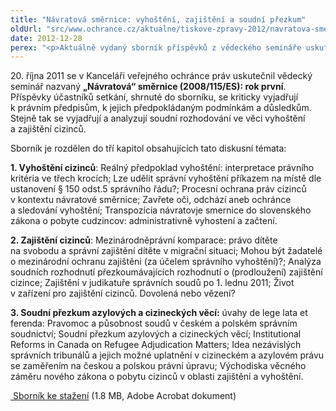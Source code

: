 ```yaml
---
title: "Návratová směrnice: vyhoštění, zajištění a soudní přezkum"
oldUrl: "src/www.ochrance.cz/aktualne/tiskove-zpravy-2012/navratova-smernice-vyhosteni-zajisteni-a-soudni-prezkum"
date: 2012-12-28
perex: "<p>Aktuálně vydaný sborník příspěvků z vědeckého semináře uskutečněného dne 20. října 2011 v Brně.</p>"
---
```


<!-- imported from the old website -->

<p>20. října 2011 se v Kanceláři veřejného ochránce práv uskutečnil vědecký seminář nazvaný <strong>„Návratová“ směrnice (2008/115/ES): rok první</strong>. Příspěvky účastníků setkání, shrnuté do sborníku, se kriticky vyjadřují k právním předpisům, k jejich předpokládaným podmínkám a důsledkům. Stejně tak se vyjadřují a analyzují soudní rozhodování ve věci vyhoštění a zajištění cizinců.</p><p>Sborník je rozdělen do tří kapitol obsahujících tato diskusní témata:</p><p><strong>1. Vyhoštění cizinců</strong>: Reálný předpoklad vyhoštění: interpretace právního kritéria ve třech krocích; Lze udělit správní vyhoštění příkazem na místě dle ustanovení § 150 odst.5 správního řádu?; Procesní ochrana práv cizinců v kontextu návratové směrnice; Zavřete oči, odchází aneb ochránce a sledování vyhoštění; Transpozícia návratovje smernice do slovenského zákona o pobyte cudzincov: administrativně vyhostení a začtení.</p><p><strong>2. Zajištění cizinců</strong>: Mezinárodněprávní komparace: právo dítěte na svobodu a správní zajištění dítěte v migrační situaci; Mohou být žadatelé o mezinárodní ochranu zajištěni (za účelem správního vyhoštění)?; Analýza soudních rozhodnutí přezkoumávajících rozhodnutí o (prodloužení) zajištění cizince; Zajištění v judikatuře správních soudů po 1. lednu 2011; Život v zařízení pro zajištění cizinců. Dovolená nebo vězení?</p><p><strong>3. Soudní přezkum azylových a cizineckých věcí:</strong> úvahy de lege lata et ferenda: Pravomoc a působnost soudů v českém a polském správním soudnictví; Soudní přezkum azylových a cizineckých věcí; Institutional Reforms in Canada on Refugee Adjudication Matters; Idea nezávislých správních tribunálů a jejich možné uplatnění v cizineckém a azylovém právu se zaměřením na českou a polskou právní úpravu; Východiska věcného záměru nového zákona o pobytu cizinců v oblasti zajištění a vyhoštění.</p><p><a title="Otevření do nového okna" href="https://www.ochrance.cz/fileadmin/user_upload/Publikace/Navratova_smernice_2011.pdf" target="_blank"><img alt="" src="https://www.ochrance.cz/typo3/ext/od_linkdesc/icons/pdf.gif" class="od_linkdesc_icon" /> Sborník ke stažení</a> (1.8 MB, Adobe Acrobat dokument)</p>
